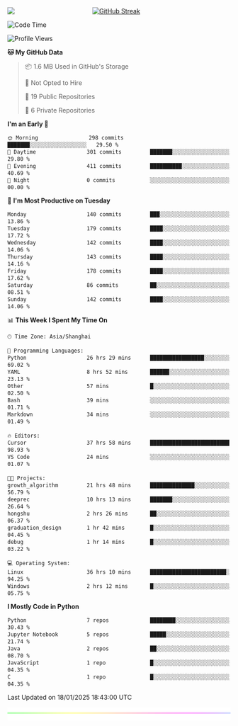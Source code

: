 
<!-- ### Hi there 👋-->
<div>
<!--     <img align="left" src="https://github.com/heartyang520/HeartYang.github.io/blob/main/share/hacker_a.gif?raw=true.gif" width="33%"> -->
<!--       <picture>
    <source media="(prefers-color-scheme: dark)" srcset="https://cdn.jsdelivr.net/gh/sun0225SUN/sun0225SUN/assets/images/coding.gif" />
    <source media="(prefers-color-scheme: light)" srcset="https://cdn.jsdelivr.net/gh/sun0225SUN/sun0225SUN/assets/images/developer.svg" height="225px" />
    <img src="https://cdn.jsdelivr.net/gh/sun0225SUN/sun0225SUN/assets/images/coding.gif" />
  </picture> -->
<!--     <img align="left" src="https://cdn.jsdelivr.net/gh/sun0225SUN/sun0225SUN/assets/images/coding.gif" width="38%"> -->
<!--     <img align="left" src="https://github.com/heartyang520/HeartYang.github.io/blob/main/share/hacker_a.gif?raw=true.gif" width="33%"> -->
    <img align="left" src="https://cdn.jsdelivr.net/gh/sun0225SUN/sun0225SUN/assets/images/coding.gif" width="38%">
    <a href="https://git.io/streak-stats"><img src="https://streak-stats.demolab.com?user=NoyeArk&theme=cobalt&hide_border=true" alt="GitHub Streak" /></a>
</div>  

<!--START_SECTION:waka-->
![Code Time](http://img.shields.io/badge/Code%20Time-84%20hrs%2018%20mins-blue)

![Profile Views](http://img.shields.io/badge/Profile%20Views-50-blue)

**🐱 My GitHub Data** 

> 📦 1.6 MB Used in GitHub's Storage 
 > 
> 🚫 Not Opted to Hire
 > 
> 📜 19 Public Repositories 
 > 
> 🔑 6 Private Repositories 
 > 
**I'm an Early 🐤** 

```text
🌞 Morning                298 commits         ███████░░░░░░░░░░░░░░░░░░   29.50 % 
🌆 Daytime                301 commits         ███████░░░░░░░░░░░░░░░░░░   29.80 % 
🌃 Evening                411 commits         ██████████░░░░░░░░░░░░░░░   40.69 % 
🌙 Night                  0 commits           ░░░░░░░░░░░░░░░░░░░░░░░░░   00.00 % 
```
📅 **I'm Most Productive on Tuesday** 

```text
Monday                   140 commits         ███░░░░░░░░░░░░░░░░░░░░░░   13.86 % 
Tuesday                  179 commits         ████░░░░░░░░░░░░░░░░░░░░░   17.72 % 
Wednesday                142 commits         ████░░░░░░░░░░░░░░░░░░░░░   14.06 % 
Thursday                 143 commits         ████░░░░░░░░░░░░░░░░░░░░░   14.16 % 
Friday                   178 commits         ████░░░░░░░░░░░░░░░░░░░░░   17.62 % 
Saturday                 86 commits          ██░░░░░░░░░░░░░░░░░░░░░░░   08.51 % 
Sunday                   142 commits         ████░░░░░░░░░░░░░░░░░░░░░   14.06 % 
```


📊 **This Week I Spent My Time On** 

```text
🕑︎ Time Zone: Asia/Shanghai

💬 Programming Languages: 
Python                   26 hrs 29 mins      █████████████████░░░░░░░░   69.02 % 
YAML                     8 hrs 52 mins       ██████░░░░░░░░░░░░░░░░░░░   23.13 % 
Other                    57 mins             █░░░░░░░░░░░░░░░░░░░░░░░░   02.50 % 
Bash                     39 mins             ░░░░░░░░░░░░░░░░░░░░░░░░░   01.71 % 
Markdown                 34 mins             ░░░░░░░░░░░░░░░░░░░░░░░░░   01.49 % 

🔥 Editors: 
Cursor                   37 hrs 58 mins      █████████████████████████   98.93 % 
VS Code                  24 mins             ░░░░░░░░░░░░░░░░░░░░░░░░░   01.07 % 

🐱‍💻 Projects: 
growth_algorithm         21 hrs 48 mins      ██████████████░░░░░░░░░░░   56.79 % 
deeprec                  10 hrs 13 mins      ███████░░░░░░░░░░░░░░░░░░   26.64 % 
hongshu                  2 hrs 26 mins       ██░░░░░░░░░░░░░░░░░░░░░░░   06.37 % 
graduation_design        1 hr 42 mins        █░░░░░░░░░░░░░░░░░░░░░░░░   04.45 % 
debug                    1 hr 14 mins        █░░░░░░░░░░░░░░░░░░░░░░░░   03.22 % 

💻 Operating System: 
Linux                    36 hrs 10 mins      ████████████████████████░   94.25 % 
Windows                  2 hrs 12 mins       █░░░░░░░░░░░░░░░░░░░░░░░░   05.75 % 
```

**I Mostly Code in Python** 

```text
Python                   7 repos             ████████░░░░░░░░░░░░░░░░░   30.43 % 
Jupyter Notebook         5 repos             █████░░░░░░░░░░░░░░░░░░░░   21.74 % 
Java                     2 repos             ██░░░░░░░░░░░░░░░░░░░░░░░   08.70 % 
JavaScript               1 repo              █░░░░░░░░░░░░░░░░░░░░░░░░   04.35 % 
C                        1 repo              █░░░░░░░░░░░░░░░░░░░░░░░░   04.35 % 
```




 Last Updated on 18/01/2025 18:43:00 UTC
<!--END_SECTION:waka-->

<!--     ![NoyeArk's github stats](https://github-readme-stats.vercel.app/api?username=NoyeArk&show_icons=true) -->

<img src="https://github.com/heartyang520/HeartYang.github.io/blob/main/share/paomaxian.gif?raw=true" height="30" width="100%">

<!--
**NoyeArk/NoyeArk** is a ✨ _special_ ✨ repository because its `README.md` (this file) appears on your GitHub profile.

Here are some ideas to get you started:

- 🔭 I’m currently working on ...
- 🌱 I’m currently learning ...
- 👯 I’m looking to collaborate on ...
- 🤔 I’m looking for help with ...
- 💬 Ask me about ...
- 📫 How to reach me: ...
- 😄 Pronouns: ...
- ⚡ Fun fact: ...
-->
